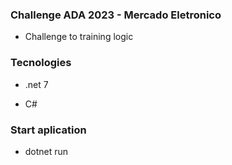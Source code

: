 ### Challenge ADA 2023 - Mercado Eletronico
- Challenge to training logic

### Tecnologies
- .net 7

- C#

### Start aplication
- dotnet run

